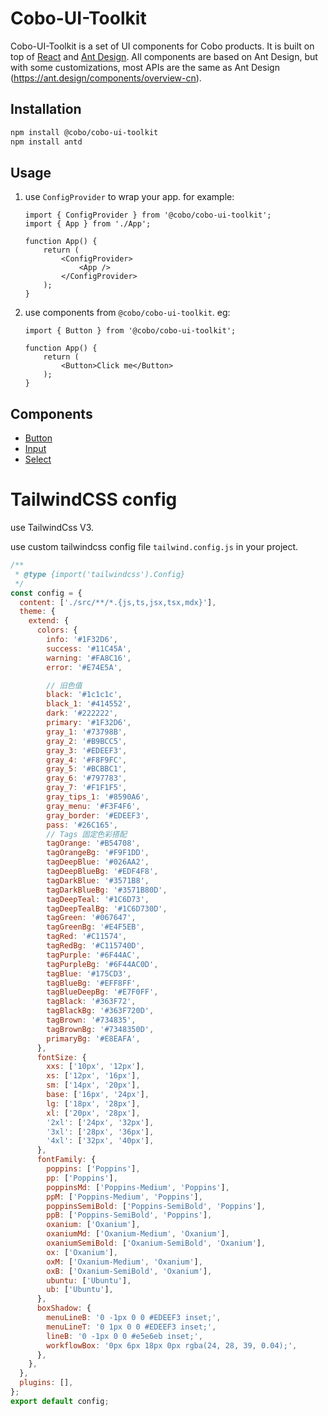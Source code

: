 # Cobo-UI-Toolkit

Cobo-UI-Toolkit is a set of UI components for Cobo products. It is built on top of [React](https://reactjs.org/) and [Ant Design](https://ant.design/). All components are based on Ant Design, but with some customizations, most APIs are the same as Ant Design (https://ant.design/components/overview-cn).

## Installation

```bash
npm install @cobo/cobo-ui-toolkit
npm install antd
```

## Usage

1. use `ConfigProvider` to wrap your app. for example:
    ```tsx
    import { ConfigProvider } from '@cobo/cobo-ui-toolkit';
    import { App } from './App';

    function App() {
        return (
            <ConfigProvider>
                <App />
            </ConfigProvider>
        );
    }
    ```
2. use components from `@cobo/cobo-ui-toolkit`. eg:
    ```tsx
    import { Button } from '@cobo/cobo-ui-toolkit';

    function App() {
        return (
            <Button>Click me</Button>
        );
    }
    ```

## Components

- [Button](./cs/button.md)
- [Input](./cs/input.md)
- [Select](./cs/select.md)

# TailwindCSS config

use TailwindCss V3.

use custom tailwindcss config file `tailwind.config.js` in your project.

```js
/**
 * @type {import('tailwindcss').Config}
 */
const config = {
  content: ['./src/**/*.{js,ts,jsx,tsx,mdx}'],
  theme: {
    extend: {
      colors: {
        info: '#1F32D6',
        success: '#11C45A',
        warning: '#FA8C16',
        error: '#E74E5A',

        // 旧色值
        black: '#1c1c1c',
        black_1: '#414552',
        dark: '#222222',
        primary: '#1F32D6',
        gray_1: '#73798B',
        gray_2: '#B9BCC5',
        gray_3: '#EDEEF3',
        gray_4: '#F8F9FC',
        gray_5: '#BCBBC1',
        gray_6: '#797783',
        gray_7: '#F1F1F5',
        gray_tips_1: '#8590A6',
        gray_menu: '#F3F4F6',
        gray_border: '#EDEEF3',
        pass: '#26C165',
        // Tags 固定色彩搭配
        tagOrange: '#B54708',
        tagOrangeBg: '#F9F1DD',
        tagDeepBlue: '#026AA2',
        tagDeepBlueBg: '#EDF4F8',
        tagDarkBlue: '#3571B8',
        tagDarkBlueBg: '#3571B80D',
        tagDeepTeal: '#1C6D73',
        tagDeepTealBg: '#1C6D730D',
        tagGreen: '#067647',
        tagGreenBg: '#E4F5EB',
        tagRed: '#C11574',
        tagRedBg: '#C115740D',
        tagPurple: '#6F44AC',
        tagPurpleBg: '#6F44AC0D',
        tagBlue: '#175CD3',
        tagBlueBg: '#EFF8FF',
        tagBlueDeepBg: '#E7F0FF',
        tagBlack: '#363F72',
        tagBlackBg: '#363F720D',
        tagBrown: '#734835',
        tagBrownBg: '#7348350D',
        primaryBg: '#E8EAFA',
      },
      fontSize: {
        xxs: ['10px', '12px'],
        xs: ['12px', '16px'],
        sm: ['14px', '20px'],
        base: ['16px', '24px'],
        lg: ['18px', '28px'],
        xl: ['20px', '28px'],
        '2xl': ['24px', '32px'],
        '3xl': ['28px', '36px'],
        '4xl': ['32px', '40px'],
      },
      fontFamily: {
        poppins: ['Poppins'],
        pp: ['Poppins'],
        poppinsMd: ['Poppins-Medium', 'Poppins'],
        ppM: ['Poppins-Medium', 'Poppins'],
        poppinsSemiBold: ['Poppins-SemiBold', 'Poppins'],
        ppB: ['Poppins-SemiBold', 'Poppins'],
        oxanium: ['Oxanium'],
        oxaniumMd: ['Oxanium-Medium', 'Oxanium'],
        oxaniumSemiBold: ['Oxanium-SemiBold', 'Oxanium'],
        ox: ['Oxanium'],
        oxM: ['Oxanium-Medium', 'Oxanium'],
        oxB: ['Oxanium-SemiBold', 'Oxanium'],
        ubuntu: ['Ubuntu'],
        ub: ['Ubuntu'],
      },
      boxShadow: {
        menuLineB: '0 -1px 0 0 #EDEEF3 inset;',
        menuLineT: '0 1px 0 0 #EDEEF3 inset;',
        lineB: '0 -1px 0 0 #e5e6eb inset;',
        workflowBox: '0px 6px 18px 0px rgba(24, 28, 39, 0.04);',
      },
    },
  },
  plugins: [],
};
export default config;
```
